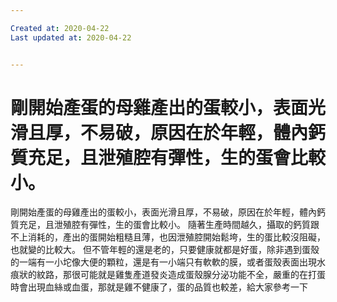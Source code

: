 ```yaml
---

Created at: 2020-04-22
Last updated at: 2020-04-22


---
```


# 剛開始產蛋的母雞產出的蛋較小，表面光滑且厚，不易破，原因在於年輕，體內鈣質充足，且泄殖腔有彈性，生的蛋會比較小。


剛開始產蛋的母雞產出的蛋較小，表面光滑且厚，不易破，原因在於年輕，體內鈣質充足，且泄殖腔有彈性，生的蛋會比較小。
隨著生產時間越久，攝取的鈣質跟不上消耗的，產出的蛋開始粗糙且薄，也因泄殖腔開始鬆垮，生的蛋比較沒阻礙，也就變的比較大。
但不管年輕的還是老的，只要健康就都是好蛋，除非遇到蛋殼的一端有一小坨像大便的顆粒，還是有一小端只有軟軟的膜，或者蛋殼表面出現水痕狀的紋路，那很可能就是雞隻產道發炎造成蛋殼腺分泌功能不全，嚴重的在打蛋時會出現血絲或血蛋，那就是雞不健康了，蛋的品質也較差，給大家參考一下

